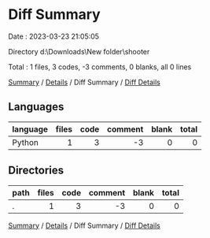 # Diff Summary

Date : 2023-03-23 21:05:05

Directory d:\\Downloads\\New folder\\shooter

Total : 1 files,  3 codes, -3 comments, 0 blanks, all 0 lines

[Summary](results.md) / [Details](details.md) / Diff Summary / [Diff Details](diff-details.md)

## Languages
| language | files | code | comment | blank | total |
| :--- | ---: | ---: | ---: | ---: | ---: |
| Python | 1 | 3 | -3 | 0 | 0 |

## Directories
| path | files | code | comment | blank | total |
| :--- | ---: | ---: | ---: | ---: | ---: |
| . | 1 | 3 | -3 | 0 | 0 |

[Summary](results.md) / [Details](details.md) / Diff Summary / [Diff Details](diff-details.md)